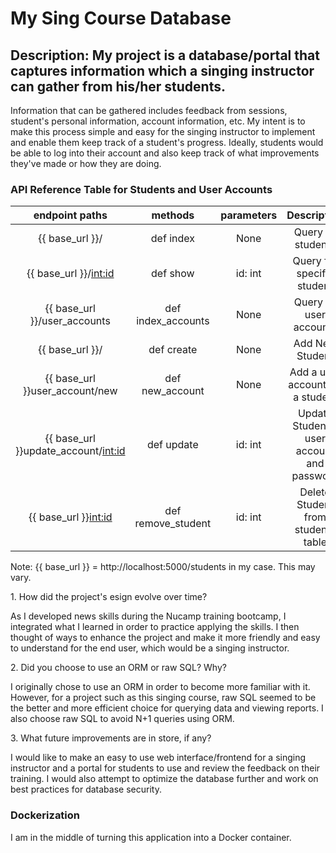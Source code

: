 # My Sing Course Database 

## Description: My project is a database/portal that captures information which a singing instructor can gather from his/her students.
Information that can be gathered includes feedback from sessions, student's personal information, account information, etc. My intent is to make this process simple and easy for the singing instructor to implement and enable them keep track of a student's progress. Ideally, students would be able to log into their account and also keep track of what improvements they've made or how they are doing.


###                                    API Reference Table for Students and User Accounts                                  

|   endpoint paths                      | methods            | parameters |    Description                                  | 
|   :---:                               |:---:               | :---:      | :---:                                           |
| {{ base_url }}/                       | def index          |  None      |   Query all students                            |
| {{ base_url }}/<int:id>               | def show           | id: int    |   Query for specific student                    |
| {{ base_url }}/user_accounts          | def index_accounts |  None      |   Query all user accounts                       |
| {{ base_url }}/                       | def create         |  None      |   Add New Student                               |
| {{ base_url }}user_account/new        | def new_account    |  None       |   Add a user account for a student              |
| {{ base_url }}update_account/<int:id> | def update         | id: int    |   Update Student's user account and password    |
| {{ base_url }}<int:id>                | def remove_student | id: int    |   Delete Student from students table            |

<p>
Note: {{ base_url }} = http://localhost:5000/students in my case. This may vary.
</p>

<p>
1. How did the project's esign evolve over time?

As I developed news skills during the Nucamp training bootcamp, I integrated what I learned in order to practice applying the skills.
I then thought of ways to enhance the project and make it more friendly and easy to understand for the end user, which would be a singing instructor.
</p>
<p>
2. Did you choose to use an ORM or raw SQL? Why?

I originally chose to use an ORM  in order to become more familiar with it. However, for a project such as this singing course, raw SQL seemed to be the better and more efficient choice for querying data and viewing reports. I also choose raw SQL to avoid N+1 queries using ORM.

</p>
<p>
3. What future improvements are in store, if any?

I would like to make an easy to use web interface/frontend for a singing instructor and a portal for students to use and review the feedback on their training. I would also attempt to optimize the database further and work on best practices for database security.
</p>

### Dockerization

<p>
I am in the middle of turning this application into a Docker container.
</p>